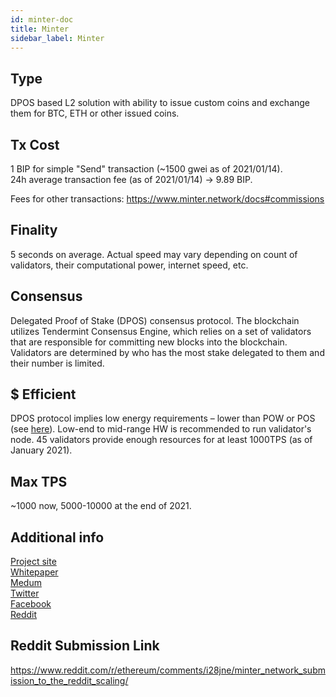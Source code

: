 ```yaml
---
id: minter-doc
title: Minter
sidebar_label: Minter
---
```


## Type

DPOS based L2 solution with ability to issue custom coins and exchange them for BTC, ETH or other issued coins.

## Tx Cost

1 BIP for simple "Send" transaction (~1500 gwei as of 2021/01/14).  
24h average transaction fee (as of 2021/01/14) -> 9.89 BIP.

Fees for other transactions: https://www.minter.network/docs#commissions

## Finality

5 seconds on average. Actual speed may vary depending on count of validators, their computational power, internet speed, etc.

## Consensus

Delegated Proof of Stake (DPOS) consensus protocol. The blockchain utilizes Tendermint Consensus Engine, which relies on a set of validators that are responsible for committing new blocks into the blockchain. Validators are determined by who has the most stake delegated to them and their number is limited.

## $ Efficient

DPOS protocol implies low energy requirements – lower than POW or POS (see [here](https://ieeexplore.ieee.org/abstract/document/8798621)). Low-end to mid-range HW is recommended to run validator's node. 
45 validators provide enough resources for at least 1000TPS (as of January 2021).

## Max TPS

~1000 now, 5000-10000 at the end of 2021.

## Additional info

[Project site](https://www.minter.network/)  
[Whitepaper](https://about.minter.network/Minter_White_Paper.pdf?v04)  
[Medum](https://medium.com/@MinterTeam)  
[Twitter](https://twitter.com/MinterTeam)  
[Facebook](https://www.facebook.com/MinterNetwork)  
[Reddit](https://www.reddit.com/r/Minter/)

## Reddit Submission Link

https://www.reddit.com/r/ethereum/comments/i28jne/minter_network_submission_to_the_reddit_scaling/
